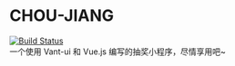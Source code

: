 # CHOU-JIANG
[![Build Status](https://travis-ci.org/hhui64/choujiang.svg?branch=gh-pages)](https://travis-ci.org/hhui64/choujiang)  
一个使用 Vant-ui 和 Vue.js 编写的抽奖小程序，尽情享用吧~